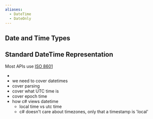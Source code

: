```yaml
---
aliases:
  - DateTime
  - DateOnly
---
```

## Date and Time Types


## Standard DateTime Representation
Most APIs use [ISO 8601](https://en.wikipedia.org/wiki/ISO_8601) 

- 
- we need to cover datetimes
- cover parsing
- cover what UTC time is
- cover epoch time
- how c# views datetime
	- local time vs utc time
	- c# doesn't care about timezones, only that a timestamp is 'local'